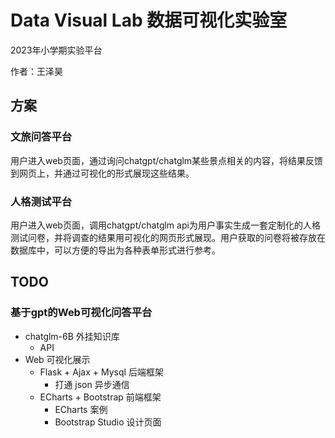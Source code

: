 # Data Visual Lab 数据可视化实验室

2023年小学期实验平台

作者：王泽昊

## 方案

### 文旅问答平台

用户进入web页面，通过询问chatgpt/chatglm某些景点相关的内容，将结果反馈到网页上，并通过可视化的形式展现这些结果。

### 人格测试平台

用户进入web页面，调用chatgpt/chatglm api为用户事实生成一套定制化的人格测试问卷，并将调查的结果用可视化的网页形式展现。用户获取的问卷将被存放在数据库中，可以方便的导出为各种表单形式进行参考。

## TODO

### 基于gpt的Web可视化问答平台

* chatglm-6B 外挂知识库
  * API
* Web 可视化展示
  * Flask + Ajax + Mysql 后端框架
    * 打通 json 异步通信
  * ECharts + Bootstrap 前端框架
    * ECharts 案例
    * Bootstrap Studio 设计页面
